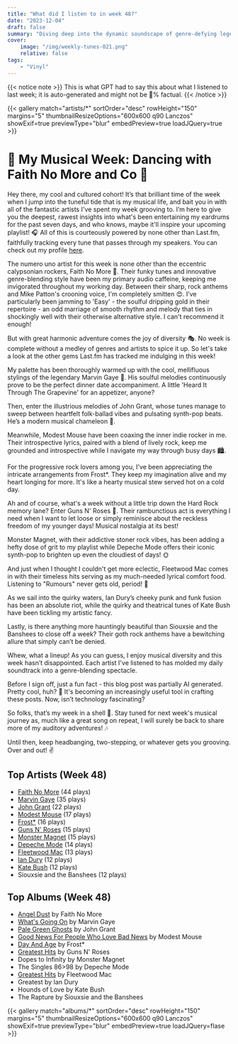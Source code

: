 ```yaml
---
title: "What did I listen to in week 48?"
date: "2023-12-04"
draft: false
summary: "Diving deep into the dynamic soundscape of genre-defying legends, LastFM confirms my most spun artist this week was the groundbreaking Faith No More. Their compelling fusion of rock, funk, and experimental beats left an indelible mark on my music landscape, redefining the boundaries of sonic exploration."
cover:
    image: "/img/weekly-tunes-021.png"
    relative: false
tags:
    - "Vinyl"
---
```


{{< notice note >}}
This is what GPT had to say this about what I listened to last week; it is auto-generated and might not be 💯% factual.
{{< /notice >}}

{{< gallery match="artists/*" sortOrder="desc" rowHeight="150" margins="5" thumbnailResizeOptions="600x600 q90 Lanczos" showExif=true previewType="blur" embedPreview=true loadJQuery=true >}}

# 🎵 My Musical Week: Dancing with Faith No More and Co 🕺

Hey there, my cool and cultured cohort! It’s that brilliant time of the week when I jump into the tuneful tide that is my musical life, and bait you in with all of the fantastic artists I've spent my week grooving to. I’m here to give you the deepest, rawest insights into what's been entertaining my eardrums for the past seven days, and who knows, maybe it'll inspire your upcoming playlist! 🎧 All of this is courteously powered by none other than Last.fm, faithfully tracking every tune that passes through my speakers. You can check out my profile [here](https://www.last.fm/user/RussMckendrick). 

The numero uno artist for this week is none other than the eccentric calypsonian rockers, Faith No More 🌟. Their funky tunes and innovative genre-blending style have been my primary audio caffeine, keeping me invigorated throughout my working day. Between their sharp, rock anthems and Mike Patton's crooning voice, I'm completely smitten 😍. I’ve particularly been jamming to 'Easy' - the soulful dripping gold in their repertoire - an odd marriage of smooth rhythm and melody that ties in shockingly well with their otherwise alternative style. I can't recommend it enough! 

But with great harmonic adventure comes the joy of diversity 🎭. No week is complete without a medley of genres and artists to spice it up. So let's take a look at the other gems Last.fm has tracked me indulging in this week!

My palette has been thoroughly warmed up with the cool, mellifluous stylings of the legendary Marvin Gaye 🎷. His soulful melodies continuously prove to be the perfect dinner date accompaniment. A little 'Heard It Through The Grapevine' for an appetizer, anyone? 

Then, enter the illustrious melodies of John Grant, whose tunes manage to sweep between heartfelt folk-ballad vibes and pulsating synth-pop beats. He’s a modern musical chameleon 🎹.

Meanwhile, Modest Mouse have been coaxing the inner indie rocker in me. Their introspective lyrics, paired with a blend of lively rock, keep me grounded and introspective while I navigate my way through busy days 🏙️.

For the progressive rock lovers among you, I've been appreciating the intricate arrangements from Frost*. They keep my imagination alive and my heart longing for more. It's like a hearty musical stew served hot on a cold day. 

Ah and of course, what's a week without a little trip down the Hard Rock memory lane? Enter Guns N' Roses 🌹. Their rambunctious act is everything I need when I want to let loose or simply reminisce about the reckless freedom of my younger days! Musical nostalgia at its best! 

Monster Magnet, with their addictive stoner rock vibes, has been adding a hefty dose of grit to my playlist while Depeche Mode offers their iconic synth-pop to brighten up even the cloudiest of days! 🌞

And just when I thought I couldn't get more eclectic, Fleetwood Mac comes in with their timeless hits serving as my much-needed lyrical comfort food. Listening to "Rumours" never gets old, period! 🎸

As we sail into the quirky waters, Ian Dury’s cheeky punk and funk fusion has been an absolute riot, while the quirky and theatrical tunes of Kate Bush have been tickling my artistic fancy. 

Lastly, is there anything more hauntingly beautiful than Siouxsie and the Banshees to close off a week? Their goth rock anthems have a bewitching allure that simply can’t be denied. 

Whew, what a lineup! As you can guess, I enjoy musical diversity and this week hasn’t disappointed. Each artist I've listened to has molded my daily soundtrack into a genre-blending spectacle. 

Before I sign off, just a fun fact - this blog post was partially AI generated. Pretty cool, huh? 🤖 It's becoming an increasingly useful tool in crafting these posts. Now, isn’t technology fascinating?

So folks, that’s my week in a shell 🐚. Stay tuned for next week's musical journey as, much like a great song on repeat, I will surely be back to share more of my auditory adventures! 🎶 

Until then, keep headbanging, two-stepping, or whatever gets you grooving. Over and out! ✌️

## Top Artists (Week 48)

- [Faith No More](https://www.mckendrick.rocks/artist/faith-no-more/) (44 plays)
- [Marvin Gaye](https://www.mckendrick.rocks/artist/marvin-gaye/) (35 plays)
- [John Grant](https://www.mckendrick.rocks/artist/john-grant/) (22 plays)
- [Modest Mouse](https://www.mckendrick.rocks/artist/modest-mouse/) (17 plays)
- [Frost*](https://www.mckendrick.rocks/artist/frost/) (16 plays)
- [Guns N' Roses](https://www.mckendrick.rocks/artist/guns-n-roses/) (15 plays)
- [Monster Magnet](https://www.mckendrick.rocks/artist/monster-magnet/) (15 plays)
- [Depeche Mode](https://www.mckendrick.rocks/artist/depeche-mode/) (14 plays)
- [Fleetwood Mac](https://www.mckendrick.rocks/artist/fleetwood-mac/) (13 plays)
- [Ian Dury](https://www.mckendrick.rocks/artist/ian-dury/) (12 plays)
- [Kate Bush](https://www.mckendrick.rocks/artist/kate-bush/) (12 plays)
- Siouxsie and the Banshees (12 plays)


## Top Albums (Week 48)

- [Angel Dust](https://www.mckendrick.rocks/albums/angel-dust-7410902/) by Faith No More
- [What's Going On](https://www.mckendrick.rocks/albums/what-s-going-on-1576940/) by Marvin Gaye
- [Pale Green Ghosts](https://www.mckendrick.rocks/albums/pale-green-ghosts-4359155/) by John Grant
- [Good News For People Who Love Bad News](https://www.mckendrick.rocks/albums/good-news-for-people-who-love-bad-news-2862960/) by Modest Mouse
- [Day And Age](https://www.mckendrick.rocks/albums/day-and-age-18819115/) by Frost*
- [Greatest Hits](https://www.mckendrick.rocks/albums/greatest-hits-15959531/) by Guns N' Roses
- Dopes to Infinity by Monster Magnet
- The Singles 86>98 by Depeche Mode
- [Greatest Hits](https://www.mckendrick.rocks/albums/greatest-hits-6123681/) by Fleetwood Mac
- Greatest by Ian Dury
- Hounds of Love by Kate Bush
- The Rapture by Siouxsie and the Banshees


{{< gallery match="albums/*" sortOrder="desc" rowHeight="150" margins="5" thumbnailResizeOptions="600x600 q90 Lanczos" showExif=true previewType="blur" embedPreview=true loadJQuery=flase >}}